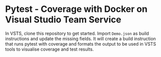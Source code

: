 # Pytest - Coverage with Docker on Visual Studio Team Service

In VSTS, clone this repository to get started. Import `Demo.json` as build instructions and update the missing fields. 
It will create a build instruction that runs pytest with coverage and formats the output to be used in VSTS tools to 
visualise coverage and test results.

